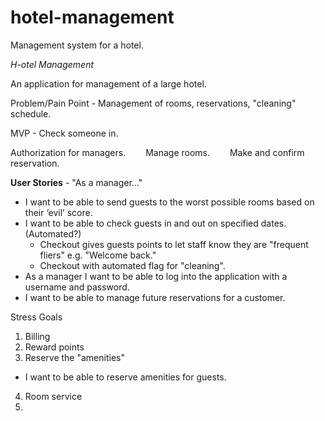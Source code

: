 # hotel-management

Management system for a hotel.

*H-otel Management*

An application for management of a large hotel.

Problem/Pain Point - Management of rooms, reservations, "cleaning" schedule.

MVP - Check someone in.

  Authorization for managers.
  Manage rooms.
  Make and confirm reservation.
  
**User Stories** - "As a manager..."

- I want to be able to send guests to the worst possible rooms based on their ‘evil’ score.
- I want to be able to check guests in and out on specified dates. (Automated?)
    - Checkout gives guests points to let staff know they are "frequent fliers" e.g. "Welcome back."
    - Checkout with automated flag for "cleaning".
- As a manager I want to be able to log into the application with a username and password.
- I want to be able to manage future reservations for a customer.

  
Stress Goals
1. Billing
2. Reward points
3. Reserve the "amenities"
- I want to be able to reserve amenities for guests.
4. Room service
5. 
